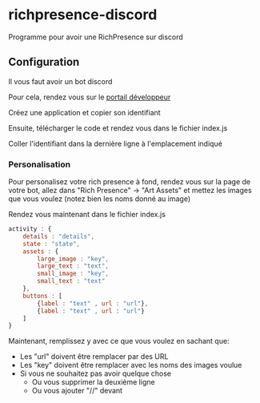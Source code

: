 # richpresence-discord
Programme pour avoir une RichPresence sur discord

## Configuration
Il vous faut avoir un bot discord

Pour cela, rendez vous sur le [portail développeur](https://discord.com/developers/applications)

Créez une application et copier son identifiant

Ensuite, télécharger le code et rendez vous dans le fichier index.js

Coller l'identifiant dans la dernière ligne à l'emplacement indiqué

### Personalisation
Pour personalisez votre rich presence à fond, rendez vous sur la page de votre bot, allez dans "Rich Presence" -> "Art Assets" et mettez les images que vous voulez (notez bien les noms donné au image)

Rendez vous maintenant dans le fichier index.js

```js
activity : {
    details : "details",
    state : "state",
    assets : {
        large_image : "key",
        large_text : "text",
        small_image : "key",
        small_text : "text"
    },
    buttons : [
        {label : "text" , url : "url"},
        {label : "text" , url : "url"}
    ]
}
```

Maintenant, remplissez y avec ce que vous voulez en sachant que:
- Les "url" doivent être remplacer par des URL
- Les "key" doivent être remplacer avec les noms des images voulue
- Si vous ne souhaitez pas avoir quelque chose
    - Ou vous supprimer la deuxième ligne
    - Ou vous ajouter "//" devant
